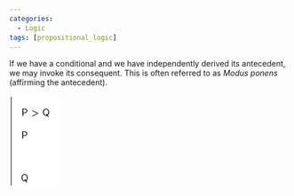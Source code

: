 ```yaml
---
categories:
  - Logic 
tags: [propositional_logic]
---
```


If we have a conditional and we have independently derived its antecedent, we may invoke its consequent. This is often referred to as *Modus ponens* (affirming the antecedent).

![cond-elim.png](../img/cond-elim.png)
